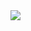 <img src="https://capsule-render.vercel.app/api?type=cylinder&color=auto&height=100&section=header&text=HELLO, WELCOME😍&fontSize=50&fontColor=FFFFFF" />
